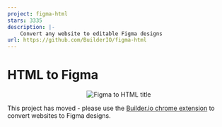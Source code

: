 ```yaml
---
project: figma-html
stars: 3335
description: |-
    Convert any website to editable Figma designs
url: https://github.com/BuilderIO/figma-html
---
```


# HTML to Figma

<p align="center">
  <img alt="Figma to HTML title" src="https://cdn.builder.io/api/v1/image/assets%2FYJIGb4i01jvw0SRdL5Bt%2Feafd8e1b9b904e56bfb21aac5b357820" />
</p>

This project has moved - please use the [Builder.io chrome extension](https://www.builder.io/c/docs/chrome-extension#paste-from-chrome-into-figma) to convert websites to Figma designs.

